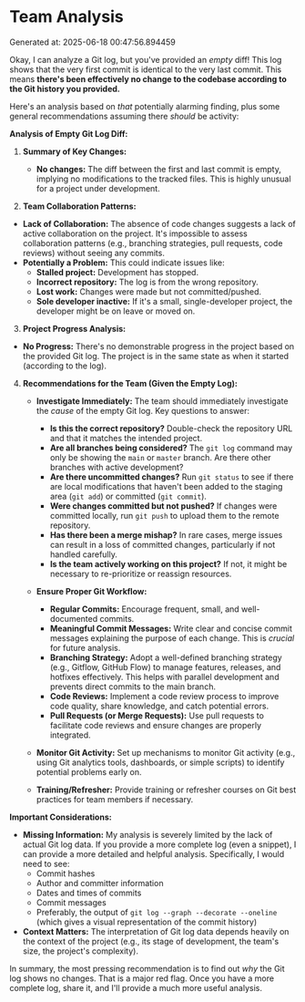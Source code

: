 # Team Analysis
Generated at: 2025-06-18 00:47:56.894459

Okay, I can analyze a Git log, but you've provided an *empty* diff!  This log shows that the very first commit is identical to the very last commit.  This means **there's been effectively no change to the codebase according to the Git history you provided.**

Here's an analysis based on *that* potentially alarming finding, plus some general recommendations assuming there *should* be activity:

**Analysis of Empty Git Log Diff:**

1. **Summary of Key Changes:**

   *   **No changes:** The diff between the first and last commit is empty, implying no modifications to the tracked files.  This is highly unusual for a project under development.

2.  **Team Collaboration Patterns:**

   *   **Lack of Collaboration:** The absence of code changes suggests a lack of active collaboration on the project.  It's impossible to assess collaboration patterns (e.g., branching strategies, pull requests, code reviews) without seeing any commits.
   *   **Potentially a Problem:**  This could indicate issues like:
        *   **Stalled project:** Development has stopped.
        *   **Incorrect repository:**  The log is from the wrong repository.
        *   **Lost work:**  Changes were made but not committed/pushed.
        *   **Sole developer inactive:** If it's a small, single-developer project, the developer might be on leave or moved on.

3.  **Project Progress Analysis:**

   *   **No Progress:** There's no demonstrable progress in the project based on the provided Git log.  The project is in the same state as when it started (according to the log).

4.  **Recommendations for the Team (Given the Empty Log):**

    *   **Investigate Immediately:** The team should immediately investigate the *cause* of the empty Git log. Key questions to answer:
        *   **Is this the correct repository?** Double-check the repository URL and that it matches the intended project.
        *   **Are all branches being considered?**  The `git log` command may only be showing the `main` or `master` branch. Are there other branches with active development?
        *   **Are there uncommitted changes?**  Run `git status` to see if there are local modifications that haven't been added to the staging area (`git add`) or committed (`git commit`).
        *   **Were changes committed but not pushed?** If changes were committed locally, run `git push` to upload them to the remote repository.
        *   **Has there been a merge mishap?**  In rare cases, merge issues can result in a loss of committed changes, particularly if not handled carefully.
        *   **Is the team actively working on this project?** If not, it might be necessary to re-prioritize or reassign resources.

    *   **Ensure Proper Git Workflow:**
        *   **Regular Commits:** Encourage frequent, small, and well-documented commits.
        *   **Meaningful Commit Messages:** Write clear and concise commit messages explaining the purpose of each change.  This is *crucial* for future analysis.
        *   **Branching Strategy:** Adopt a well-defined branching strategy (e.g., Gitflow, GitHub Flow) to manage features, releases, and hotfixes effectively.  This helps with parallel development and prevents direct commits to the main branch.
        *   **Code Reviews:** Implement a code review process to improve code quality, share knowledge, and catch potential errors.
        *   **Pull Requests (or Merge Requests):**  Use pull requests to facilitate code reviews and ensure changes are properly integrated.

    *   **Monitor Git Activity:**  Set up mechanisms to monitor Git activity (e.g., using Git analytics tools, dashboards, or simple scripts) to identify potential problems early on.

    *   **Training/Refresher:**  Provide training or refresher courses on Git best practices for team members if necessary.

**Important Considerations:**

*   **Missing Information:** My analysis is severely limited by the lack of actual Git log data. If you provide a more complete log (even a snippet), I can provide a more detailed and helpful analysis.  Specifically, I would need to see:
    *   Commit hashes
    *   Author and committer information
    *   Dates and times of commits
    *   Commit messages
    *   Preferably, the output of `git log --graph --decorate --oneline` (which gives a visual representation of the commit history)
*   **Context Matters:**  The interpretation of Git log data depends heavily on the context of the project (e.g., its stage of development, the team's size, the project's complexity).

In summary, the most pressing recommendation is to find out *why* the Git log shows no changes.  That is a major red flag.  Once you have a more complete log, share it, and I'll provide a much more useful analysis.
